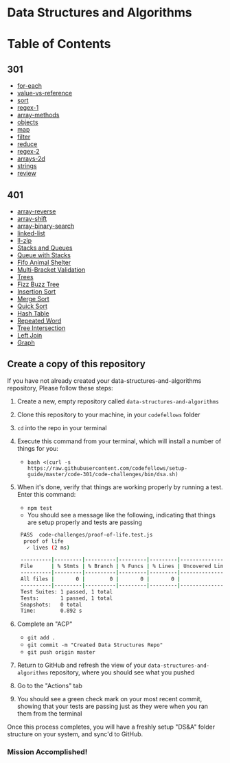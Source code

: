 # Data Structures and Algorithms

# Table of Contents

## 301
* [for-each](./code-challenges/challenges-01.test.js)
* [value-vs-reference](./code-challenges/challenges-02.test.js)
* [sort](./code-challenges/challenges-03.test.js)
* [regex-1](./code-challenges/challenges-04.test.js)
* [array-methods](./code-challenges/challenges-05.test.js)
* [objects](./code-challenges/challenges-06.test.js)
* [map](./code-challenges/challenges-07.test.js)
* [filter](./code-challenges/challenges-08.test.js)
* [reduce](./code-challenges/challenges-09.test.js)
* [regex-2](./code-challenges/challenges-10.test.js)
* [arrays-2d](./code-challenges/challenges-11.test.js)
* [strings](./code-challenges/challenges-12.test.js)
* [review](./code-challenges/challenges-13.test.js)

## 401
* [array-reverse](./code-challenges/array-reverse/array-reverse.js)
* [array-shift](./code-challenges/array-shift/array-shift.js)
* [array-binary-search](./code-challenges/array-binary-search/array-binary-search.js)
* [linked-list](./Data-Structures/linked_list/linked_list.js)
* [ll-zip](./code-challenges/llZip/ll-zip.js)
* [Stacks and Queues](./code-challenges/stacksAndQueues/stacks-and-queues.js)
* [Queue with Stacks](./code-challenges/queueWithStacks/queue-with-stacks.js)
* [Fifo Animal Shelter](./code-challenges/fifoAnimalShelter/fifo-animal-shelter.js)
* [Multi-Bracket Validation](./code-challenges/multiBracketValidation/multi-bracket-validation.js)
* [Trees](./tree/tree.js)
* [Fizz Buzz Tree](./code-challenges/fizzBuzzTree/fizz-buzz-tree.js)
* [Insertion Sort](./code-challenges/insertionSort/BLOG.md)
* [Merge Sort](./code-challenges/mergeSort/BLOG.md)
* [Quick Sort](./code-challenges/quickSort/BLOG.md)
* [Hash Table](./code-challenges/hashTable/hashTable.js)
* [Repeated Word](./code-challenges/repeated-word/repeatedWord.js)
* [Tree Intersection](./code-challenges/treeIntersection/treeIntersection.js)
* [Left Join](./code-challenges/leftJoin/leftJoin.js)
* [Graph](./code-challenges/graph/graph.js)


## Create a copy of this repository

If you have not already created your data-structures-and-algorithms repository, Please follow these steps:

1. Create a new, empty repository called `data-structures-and-algorithms`
1. Clone this repository to your machine, in your `codefellows` folder
1. `cd` into the repo in your terminal
1. Execute this command from your terminal, which will install a number of things for you:
   - `bash <(curl -s https://raw.githubusercontent.com/codefellows/setup-guide/master/code-301/code-challenges/bin/dsa.sh)`
1. When it's done, verify that things are working properly by running a test. Enter this command:
   - `npm test`
   - You should see a message like the following, indicating that things are setup properly and tests are passing

   ```bash
    PASS  code-challenges/proof-of-life.test.js
     proof of life
      ✓ lives (2 ms)

    ----------|---------|----------|---------|---------|-------------------
    File      | % Stmts | % Branch | % Funcs | % Lines | Uncovered Line #s
    ----------|---------|----------|---------|---------|-------------------
    All files |       0 |        0 |       0 |       0 |
    ----------|---------|----------|---------|---------|-------------------
    Test Suites: 1 passed, 1 total
    Tests:       1 passed, 1 total
    Snapshots:   0 total
    Time:        0.892 s
   ```

1. Complete an "ACP"
   - `git add .`
   - `git commit -m "Created Data Structures Repo"`
   - `git push origin master`
1. Return to GitHub and refresh the view of your `data-structures-and-algorithms` repository, where you should see what you pushed
1. Go to the "Actions" tab
1. You should see a green check mark on your most recent commit, showing that your tests are passing just as they were when you ran them from the terminal

Once this process completes, you will have a freshly setup "DS&A" folder structure on your system, and sync'd to GitHub.

### Mission Accomplished!
